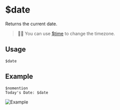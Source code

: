 # $date
Returns the current date.
> 🧙‍♂️ You can use [$time](https://nilpointer-software.github.io/bdfd-wiki/bdscript/time.html) to change the timezone.

## Usage
```
$date
```

## Example
```
$nomention
Today's Date: $date
```

![Example](https://user-images.githubusercontent.com/69215413/122827414-5232ba80-d2b2-11eb-8e0f-de15f7933660.png)
